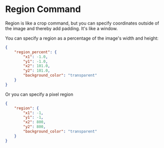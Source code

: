 # Region Command

Region is like a crop command, but you can specify coordinates outside of the image and thereby add padding. 
It's like a window.

You can specify a region as a percentage of the image's width and height:
```json
{
    "region_percent": {
        "x1": -1.0,
        "y1": -1.0,
        "x2": 101.0,
        "y2": 101.0,
        "background_color": "transparent"
    }
}
```

Or you can specify a pixel region 
```json
{
    "region": {
        "x1": -1,
        "y1": -1,
        "x2": 800,
        "y2": 800,
        "background_color": "transparent"
    }
}
```
